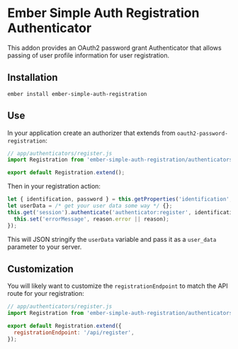 # Ember Simple Auth Registration Authenticator

This addon provides an OAuth2 password grant Authenticator that allows passing of user profile information for user registration.

## Installation

`ember install ember-simple-auth-registration`

## Use

In your application create an authorizer that extends from `oauth2-password-registration`:

```js
// app/authenticators/register.js
import Registration from 'ember-simple-auth-registration/authenticators/oauth2-password-registration';

export default Registration.extend();
```

Then in your registration action:

```js
let { identification, password } = this.getProperties('identification', 'password');
let userData = /* get your user data some way */ {};
this.get('session').authenticate('authenticator:register', identification, password, userData).catch((reason) => {
  this.set('errorMessage', reason.error || reason);
});
```

This will JSON stringify the `userData` variable and pass it as a `user_data` parameter to your server.

## Customization

You will likely want to customize the `registrationEndpoint` to match the API route for your registration:

```js
// app/authenticators/register.js
import Registration from 'ember-simple-auth-registration/authenticators/oauth2-password-registration';

export default Registration.extend({
  registrationEndpoint: '/api/register',
});
```
